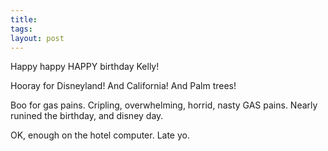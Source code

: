 ```yaml
---
title: 
tags: 
layout: post
---
```

Happy happy HAPPY birthday Kelly!



Hooray for Disneyland!  And California! And Palm trees!



Boo for gas pains. Cripling, overwhelming, horrid, nasty GAS pains.  Nearly runined the birthday, and disney day.



OK, enough on the hotel computer.  Late yo.
